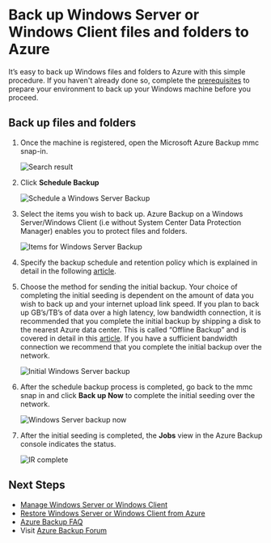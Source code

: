 <properties
   pageTitle="Back up Windows Server or Windows Client files and folders to Azure | Microsoft Azure"
   description="Backup a Windows Server or Windows Client to Azure with this simple procedure. You can backup Windows files and folders to the cloud in a few easy steps."
   services="backup"
   documentationCenter=""
   authors="Jim-Parker"
   manager="jwhit"
   editor=""
   keywords="windows server backup; backup windows server"/>

<tags
   ms.service="backup"
   ms.workload="storage-backup-recovery"
	 ms.tgt_pltfrm="na"
	 ms.devlang="na"
	 ms.topic="article"
	 ms.date="01/22/2016"
	 ms.author="jimpark;"/>

# Back up Windows Server or Windows Client files and folders to Azure
It’s easy to back up Windows files and folders to Azure with this simple procedure. If you haven't already done so, complete the [prerequisites](backup-configure-vault.md#before-you-start) to prepare your environment to back up your Windows machine before you proceed.

## Back up files and folders
1. Once the machine is registered, open the Microsoft Azure Backup mmc snap-in.

    ![Search result](./media/backup-azure-backup-windows-server/result.png)

2. Click **Schedule Backup**

    ![Schedule a Windows Server Backup](./media/backup-azure-backup-windows-server/schedulebackup.png)

3. Select the items you wish to back up. Azure Backup on a Windows Server/Windows Client (i.e without System Center Data Protection Manager) enables you to protect files and folders.

    ![Items for Windows Server Backup](./media/backup-azure-backup-windows-server/items.png)

4. Specify the backup schedule and retention policy which is explained in detail in the following [article](backup-azure-backup-cloud-as-tape.md).

5. Choose the method for sending the initial backup. Your choice of completing the initial seeding is dependent on the amount of data you wish to back up and your internet upload link speed. If you plan to back up GB’s/TB’s of data over a high latency, low bandwidth connection, it is recommended that you complete the initial backup by shipping a disk to the nearest Azure data center. This is called “Offline Backup” and is covered in detail in this [article](backup-azure-backup-import-export.md). If you have a sufficient bandwidth connection we recommend that you complete the initial backup over the network.

    ![Initial Windows Server backup](./media/backup-azure-backup-windows-server/initialbackup.png)

6. After the schedule backup process is completed, go back to the mmc snap in and click **Back up Now** to complete the initial seeding over the network.

    ![Windows Server backup now](./media/backup-azure-backup-windows-server/backupnow.png)

7. After the initial seeding is completed, the **Jobs** view in the Azure Backup console indicates the status.

    ![IR complete](./media/backup-azure-backup-windows-server/ircomplete.png)

## Next Steps
- [Manage Windows Server or Windows Client](backup-azure-manage-windows-server.md)
- [Restore Windows Server or Windows Client from Azure](backup-azure-restore-windows-server.md)
- [Azure Backup FAQ](backup-azure-backup-faq.md)
- Visit [Azure Backup Forum](http://go.microsoft.com/fwlink/p/?LinkId=290933)
